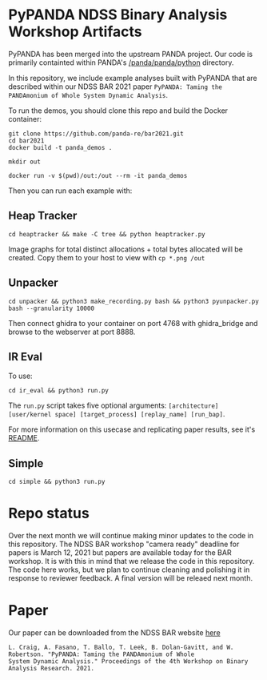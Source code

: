 PyPANDA NDSS Binary Analysis Workshop Artifacts
===

PyPANDA has been merged into the upstream PANDA project. Our code is primarily containted within PANDA's [/panda/panda/python](https://github.com/panda-re/panda/blob/master/panda/python/) directory.

In this repository, we include example analyses built with PyPANDA that are described within our NDSS BAR 2021 paper `PyPANDA: Taming the PANDAmonium of Whole System Dynamic Analysis`.

To run the demos, you should clone this repo and build the Docker container:
```
git clone https://github.com/panda-re/bar2021.git
cd bar2021
docker build -t panda_demos .

mkdir out

docker run -v $(pwd)/out:/out --rm -it panda_demos
```

Then you can run each example with:

## Heap Tracker

```
cd heaptracker && make -C tree && python heaptracker.py
````
Image graphs for total distinct allocations + total bytes allocated will be created. Copy them to your host to view with `cp *.png /out`

## Unpacker
```
cd unpacker && python3 make_recording.py bash && python3 pyunpacker.py bash --granularity 10000
```
Then connect ghidra to your container on port 4768 with ghidra_bridge and browse to the webserver at port 8888.

## IR Eval

To use:

```
cd ir_eval && python3 run.py
```

The `run.py` script takes five optional arguments: `[architecture] [user/kernel space] [target_process] [replay_name] [run_bap]`.

For more information on this usecase and replicating paper results, see it's [README](./ir_eval/README.md).

## Simple
```
cd simple && python3 run.py
```

Repo status
===
Over the next month we will continue making minor updates to the code in this repository.
The NDSS BAR workshop "camera ready" deadline for papers is March 12, 2021 but papers are available today for the BAR workshop.
It is with this in mind that we release the code in this repository.
The code here works, but we plan to continue cleaning and polishing it in response to reviewer feedback.
A final version will be releaed next month.

Paper
====
Our paper can be downloaded from the NDSS BAR website [here](https://www.ndss-symposium.org/ndss-program/bar-2021/)
```
L. Craig, A. Fasano, T. Ballo, T. Leek, B. Dolan-Gavitt, and W. Robertson. "PyPANDA: Taming the PANDAmonium of Whole
System Dynamic Analysis." Proceedings of the 4th Workshop on Binary Analysis Research. 2021.
